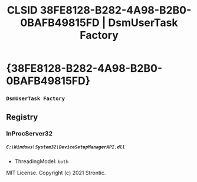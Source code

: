 ﻿---
title: "CLSID 38FE8128-B282-4A98-B2B0-0BAFB49815FD | DsmUserTask Factory"
excerpt: What is COM-Object CLSID 38FE8128-B282-4A98-B2B0-0BAFB49815FD?
---

# {38FE8128-B282-4A98-B2B0-0BAFB49815FD}

### `DsmUserTask Factory`

## Registry


### InProcServer32

##### `C:\Windows\System32\DeviceSetupManagerAPI.dll`
* ThreadingModel: `both`

MIT License. Copyright (c) 2021 Strontic.


